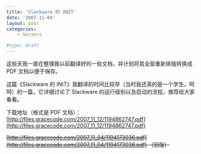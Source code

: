 ```yaml
---
title: 'Slackware 的 INIT'
date: '2007-11-04'
layout: post
categories:
    - Servers

#type: draft
---
```


这些天我一直在整理我以前翻译好的一些文档，并计划将其全部重新排版转换成 PDF 文档以便于保存。

这篇《Slackware 的 INIT》我翻译的时间比较早（当时我还真的是一个学生，呵呵）的一篇，它详细讨论了 Slackware 的运行级别以及启动的流程，推荐给大家看看。

下载地址（格式是 PDF 文档）： [http://files.gracecode.com/2007_11_12/1194862747.pdf](http://files.gracecode.com/2007_11_12/1194862747.pdf) 

<del>[http://files.gracecode.com/2007_11_04/1194173036.pdf](http://files.gracecode.com/2007_11_04/1194173036.pdf) （旧版） </del>

